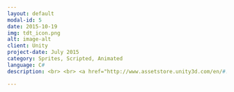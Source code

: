 ```yaml
---
layout: default
modal-id: 5
date: 2015-10-19
img: tdt_icon.png
alt: image-alt
client: Unity
project-date: July 2015
category: Sprites, Scripted, Animated 
language: C# 
description: <br> <br> <a href="http://www.assetstore.unity3d.com/en/#!/content/39199"> Unity Store </a> <br> <br> <strong> Fully animated and scripted and ready to use in your projects. </strong> <br> <br> 5 different turrets included.

---
```

